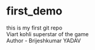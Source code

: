 # first_demo
this is my first git repo
<br>
Viart kohli superstar of the game
<br>
Author - Brijeshkumar YADAV


